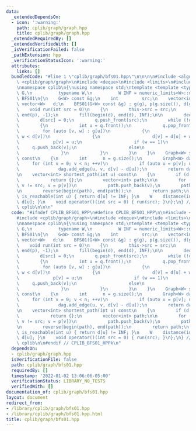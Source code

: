 ```yaml
---
data:
  _extendedDependsOn:
  - icon: ':warning:'
    path: cplib/graph/graph.hpp
    title: cplib/graph/graph.hpp
  _extendedRequiredBy: []
  _extendedVerifiedWith: []
  _isVerificationFailed: false
  _pathExtension: hpp
  _verificationStatusIcon: ':warning:'
  attributes:
    links: []
  bundledCode: "#line 1 \"cplib/graph/bfs01.hpp\"\n\n\n\n#include <algorithm>\n#include\
    \ <cplib/graph/graph>\n#include <deque>\n#include <limits>\n#include <vector>\n\
    \nnamespace cplib\n{\nusing namespace std;\ntemplate <template <typename> class\
    \ G,\n          typename W,\n          W INF = numeric_limits<W>::max()>\nstruct\
    \ BFS01\n{\n    G<W> const &g;\n    int         src;\n    vector<int> p;\n   \
    \ vector<W>   d;\n    BFS01(G<W> const &g) : g(g), p(g.size()), d(g.size()){};\n\
    \    void run(int src = 0)\n    {\n        this->src = src;\n        fill(begin(p),\
    \ end(p), -1);\n        fill(begin(d), end(d), INF);\n\n        deque<int> q;\n\
    \        d[src] = 0;\n        q.push_front(src);\n        while (!q.empty())\n\
    \        {\n            int u = q.front();\n            q.pop_front();\n\n   \
    \         for (auto [v, w] : g[u])\n            {\n                if (d[u] +\
    \ w < d[v])\n                {\n                    d[v] = d[u] + w;\n       \
    \             p[v] = u;\n                    if (w == 1)\n                   \
    \     q.push_back(v);\n                    else\n                        q.push_front(v);\n\
    \                }\n            }\n        }\n    }\n    Graph<W> shortest_path_DAG(void)\
    \ const\n    {\n        int      n = g.size();\n        Graph<W> dag(n);\n   \
    \     for (int v = 0; v < n; ++v)\n            if (auto u = p[v]; u != -1)\n \
    \               dag.add_edge(u, v, d[v] - d[u]);\n        return dag;\n    }\n\
    \n    vector<int> shortest_path(int u) const\n    {\n        if (d[u] == INF)\n\
    \            return {};\n        vector<int> path;\n\n        for (int v = u;\
    \ v != src; v = p[v])\n            path.push_back(v);\n        path.push_back(src);\n\
    \n        reverse(begin(path), end(path));\n        return path;\n    }\n    bool\
    \ is_reachable(int u) { return d[u] != INF; }\n    W    distance(int u) { return\
    \ d[u]; }\n    void operator()(int src = 0) { run(src); }\n};\n} // namespace\
    \ cplib\n\n\n"
  code: "#ifndef CPLIB_BFS01_HPP\n#define CPLIB_BFS01_HPP\n\n#include <algorithm>\n\
    #include <cplib/graph/graph>\n#include <deque>\n#include <limits>\n#include <vector>\n\
    \nnamespace cplib\n{\nusing namespace std;\ntemplate <template <typename> class\
    \ G,\n          typename W,\n          W INF = numeric_limits<W>::max()>\nstruct\
    \ BFS01\n{\n    G<W> const &g;\n    int         src;\n    vector<int> p;\n   \
    \ vector<W>   d;\n    BFS01(G<W> const &g) : g(g), p(g.size()), d(g.size()){};\n\
    \    void run(int src = 0)\n    {\n        this->src = src;\n        fill(begin(p),\
    \ end(p), -1);\n        fill(begin(d), end(d), INF);\n\n        deque<int> q;\n\
    \        d[src] = 0;\n        q.push_front(src);\n        while (!q.empty())\n\
    \        {\n            int u = q.front();\n            q.pop_front();\n\n   \
    \         for (auto [v, w] : g[u])\n            {\n                if (d[u] +\
    \ w < d[v])\n                {\n                    d[v] = d[u] + w;\n       \
    \             p[v] = u;\n                    if (w == 1)\n                   \
    \     q.push_back(v);\n                    else\n                        q.push_front(v);\n\
    \                }\n            }\n        }\n    }\n    Graph<W> shortest_path_DAG(void)\
    \ const\n    {\n        int      n = g.size();\n        Graph<W> dag(n);\n   \
    \     for (int v = 0; v < n; ++v)\n            if (auto u = p[v]; u != -1)\n \
    \               dag.add_edge(u, v, d[v] - d[u]);\n        return dag;\n    }\n\
    \n    vector<int> shortest_path(int u) const\n    {\n        if (d[u] == INF)\n\
    \            return {};\n        vector<int> path;\n\n        for (int v = u;\
    \ v != src; v = p[v])\n            path.push_back(v);\n        path.push_back(src);\n\
    \n        reverse(begin(path), end(path));\n        return path;\n    }\n    bool\
    \ is_reachable(int u) { return d[u] != INF; }\n    W    distance(int u) { return\
    \ d[u]; }\n    void operator()(int src = 0) { run(src); }\n};\n} // namespace\
    \ cplib\n\n#endif // CPLIB_BFS01_HPPk\n"
  dependsOn:
  - cplib/graph/graph.hpp
  isVerificationFile: false
  path: cplib/graph/bfs01.hpp
  requiredBy: []
  timestamp: '2022-01-02 13:06:06-05:00'
  verificationStatus: LIBRARY_NO_TESTS
  verifiedWith: []
documentation_of: cplib/graph/bfs01.hpp
layout: document
redirect_from:
- /library/cplib/graph/bfs01.hpp
- /library/cplib/graph/bfs01.hpp.html
title: cplib/graph/bfs01.hpp
---
```

